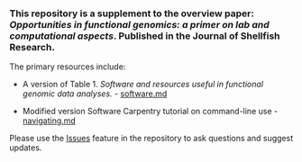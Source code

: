 ### This repository is a supplement to the overview paper: _Opportunities in functional genomics: a primer on lab and computational aspects_. Published in the Journal of Shellfish Research.



The primary resources include:
- A version of Table 1. _Software and resources useful in functional genomic data analyses._ - [software.md](https://github.com/sr320/fun-gen/blob/master/software.md)

- Modified version Software Carpentry tutorial on command-line use - [navigating.md](https://github.com/sr320/fun-gen/blob/master/navigating.md)



Please use the [Issues](https://github.com/sr320/fun-gen/issues) feature in the repository to ask questions and suggest updates. 
